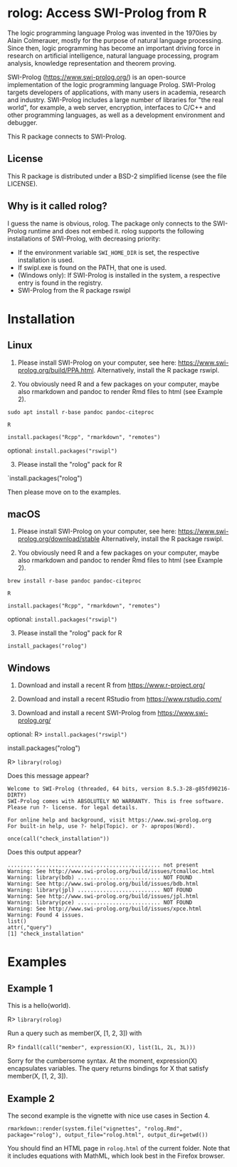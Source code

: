 # rolog: Access SWI-Prolog from R

The logic programming language Prolog was invented in the 1970ies by Alain
Colmerauer, mostly for the purpose of natural language processing. Since then,
logic programming has become an important driving force in research on artificial
intelligence, natural language processing, program analysis, knowledge
representation and theorem proving. 

SWI-Prolog (https://www.swi-prolog.org/) is an open-source implementation of the
logic programming language Prolog. SWI-Prolog targets developers of applications,
with many users in academia, research and industry. SWI-Prolog includes a 
large number of libraries for "the real world", for example, a web server,
encryption, interfaces to C/C++ and other programming languages, as well as a
development environment and debugger.

This R package connects to SWI-Prolog.

## License

This R package is distributed under a BSD-2 simplified license (see the file LICENSE).

## Why is it called rolog?

I guess the name is obvious, rolog. The package 
only connects to the SWI-Prolog runtime and does not embed it. rolog supports
the following installations of SWI-Prolog, with decreasing priority:

* If the environment variable `SWI_HOME_DIR` is set, the respective installation is
  used.
* If swipl.exe is found on the PATH, that one is used.
* (Windows only): If SWI-Prolog is installed in the system, a respective entry is
  found in the registry.
* SWI-Prolog from the R package rswipl

# Installation

## Linux

1. Please install SWI-Prolog on your computer, see here: https://www.swi-prolog.org/build/PPA.html.
   Alternatively, install the R package rswipl.

2. You obviously need R and a few packages on your computer, maybe also rmarkdown and pandoc
   to render Rmd files to html (see Example 2).

`sudo apt install r-base pandoc pandoc-citeproc`

`R`

`install.packages("Rcpp", "rmarkdown", "remotes")`

optional: `install.packages("rswipl")`

3. Please install the "rolog" pack for R

`install.packages("rolog")

Then please move on to the examples.

## macOS

1. Please install SWI-Prolog on your computer, see here: https://www.swi-prolog.org/download/stable
   Alternatively, install the R package rswipl.

2. You obviously need R and a few packages on your computer, maybe also rmarkdown and pandoc 
   to render Rmd files to html (see Example 2).

`brew install r-base pandoc pandoc-citeproc`

`R`

`install.packages("Rcpp", "rmarkdown", "remotes")`

optional: `install.packages("rswipl")`

3. Please install the "rolog" pack for R

`install_packages("rolog")`

## Windows

1. Download and install a recent R from https://www.r-project.org/

2. Download and install a recent RStudio from https://www.rstudio.com/

3. Download and install a recent SWI-Prolog from https://www.swi-prolog.org/

optional: R> `install.packages("rswipl")`

install.packages("rolog")

R> `library(rolog)`

Does this message appear?

````
Welcome to SWI-Prolog (threaded, 64 bits, version 8.5.3-28-g85fd90216-DIRTY)
SWI-Prolog comes with ABSOLUTELY NO WARRANTY. This is free software.
Please run ?- license. for legal details.

For online help and background, visit https://www.swi-prolog.org
For built-in help, use ?- help(Topic). or ?- apropos(Word).
````

`once(call("check_installation"))`

Does this output appear?

````
................................................ not present
Warning: See http://www.swi-prolog.org/build/issues/tcmalloc.html
Warning: library(bdb) .......................... NOT FOUND
Warning: See http://www.swi-prolog.org/build/issues/bdb.html
Warning: library(jpl) .......................... NOT FOUND
Warning: See http://www.swi-prolog.org/build/issues/jpl.html
Warning: library(pce) .......................... NOT FOUND
Warning: See http://www.swi-prolog.org/build/issues/xpce.html
Warning: Found 4 issues.
list()
attr(,"query")
[1] "check_installation"
````

# Examples

## Example 1

This is a hello(world).

R> `library(rolog)`

Run a query such as member(X, [1, 2, 3]) with 

R> `findall(call("member", expression(X), list(1L, 2L, 3L)))`

Sorry for the cumbersome syntax. At the moment, expression(X) encapsulates variables. The query 
returns bindings for X that satisfy member(X, [1, 2, 3]).

## Example 2

The second example is the vignette with nice use cases in Section 4.

`rmarkdown::render(system.file("vignettes", "rolog.Rmd", package="rolog"), output_file="rolog.html", output_dir=getwd())`

You should find an HTML page in `rolog.html` of the current folder. Note that it includes equations with MathML, which look
best in the Firefox browser.
